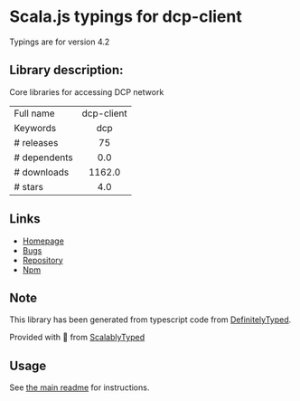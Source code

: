 
# Scala.js typings for dcp-client

Typings are for version 4.2

## Library description:
Core libraries for accessing DCP network

|                    |                 |
| ------------------ | :-------------: |
| Full name          | dcp-client |
| Keywords           | dcp |
| # releases         | 75 |
| # dependents       | 0.0 |
| # downloads        | 1162.0 |
| # stars            | 4.0 |

## Links
- [Homepage](https://github.com/Distributed-Compute-Labs/dcp-client#readme)
- [Bugs](https://github.com/Distributed-Compute-Labs/dcp-client/issues)
- [Repository](https://github.com/Distributed-Compute-Labs/dcp-client)
- [Npm](https://www.npmjs.com/package/dcp-client)
    


## Note
This library has been generated from typescript code from [DefinitelyTyped](https://definitelytyped.org).

Provided with :purple_heart: from [ScalablyTyped](https://github.com/oyvindberg/ScalablyTyped)

## Usage
See [the main readme](../../readme.md) for instructions.


